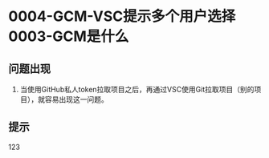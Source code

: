 # 0004-GCM-VSC提示多个用户选择0003-GCM是什么

## 问题出现

1. 当使用GitHub私人token拉取项目之后，再通过VSC使用Git拉取项目（别的项目），就容易出现这一问题。

## 提示

123
